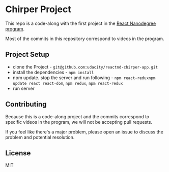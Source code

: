 # Chirper Project

This repo is a code-along with the first project in the [React Nanodegree program](https://www.udacity.com/course/react-nanodegree--nd019).

Most of the commits in this repository correspond to videos in the program.

## Project Setup

* clone the Project - `git@github.com:udacity/reactnd-chirper-app.git`
* install the dependencies - `npm install`
* npm update. stop the server and run following - `npm react-reduxnpm update react react-dom`,  `npm redux`, `npm react-redux`
* run server


## Contributing

Because this is a code-along project and the commits correspond to specific videos in the program, we will not be accepting pull requests.

If you feel like there's a major problem, please open an issue to discuss the problem and potential resolution.

## License

MIT
